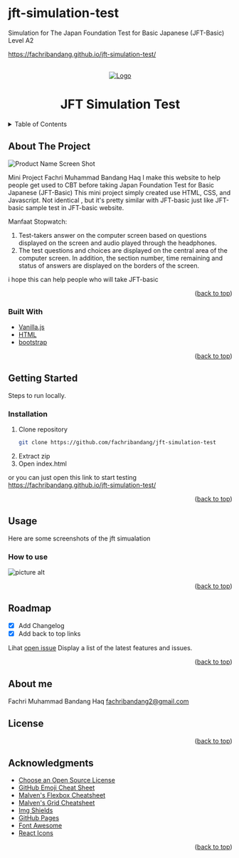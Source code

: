 # jft-simulation-test
Simulation for The Japan Foundation Test for Basic Japanese (JFT-Basic)  Level A2

https://fachribandang.github.io/jft-simulation-test/
<div id="top"></div>

<br />
<div align="center">
  <a href="#">
    <img src="https://github.com/fachribandang/jft-simulation-test/blob/fe15b1a873d0cb9adcf5a51d497ee935e986a4ec/assets/images/header-img.JPG" alt="Logo">
  </a>

  <h1 align="center">JFT Simulation Test</h1>
</div>


<!-- TABLE OF CONTENTS -->
<details>
  <summary>Table of Contents</summary>
  <ol>
    <li>
      <a href="#about-the-project">About The Project</a>
      <ul>
        <li><a href="#built-with">Built With</a></li>
      </ul>
    </li>
    <li>
      <a href="#getting-started">Getting Started</a>
      <ul>
        <li><a href="#prerequisites">Prerequisites</a></li>
        <li><a href="#installation">Installation</a></li>
      </ul>
    </li>
    <li><a href="#stopwatch">Stopwatch</a></li>
    <li><a href="#usage">Usage</a></li>
    <li><a href="#roadmap">Roadmap</a></li>
    <li><a href="#contributing">Contributing</a></li>
    <li><a href="#license">License</a></li>
    <li><a href="#contact">Contact</a></li>
    <li><a href="#acknowledgments">Acknowledgments</a></li>
  </ol>
</details>

<!-- ABOUT THE PROJECT -->
## About The Project

![Product Name Screen Shot](# "Title")

Mini Project 
Fachri Muhammad Bandang Haq
I make this website to help people get used to CBT before taking Japan Foundation Test for Basic Japanese (JFT-Basic)
This mini project simply created use HTML, CSS, and Javascript.
Not identical , but it's pretty similar with JFT-basic just like JFT-basic sample test in JFT-basic website.

Manfaat Stopwatch:
1. Test-takers answer on the computer screen based on questions displayed on the screen and audio played through the headphones.
2. The test questions and choices are displayed on the central area of the computer screen. In addition, the section number, time remaining and status of answers are displayed on the borders of the screen.


i hope this can help people who will take JFT-basic
<p align="right">(<a href="#top">back to top</a>)</p>

### Built With

- [Vanilla.js](https://www.javascript.com/)
- [HTML](https://www.w3schools.com/html/)
- [bootstrap](https://getbootstrap.com/)


<p align="right">(<a href="#top">back to top</a>)</p>

<!-- GETTING STARTED -->
## Getting Started

Steps to run locally.

### Installation

1. Clone repository
   ```sh
   git clone https://github.com/fachribandang/jft-simulation-test
   ```
2. Extract zip
3. Open index.html

or you can just open this link to start testing
https://fachribandang.github.io/jft-simulation-test/

<p align="right">(<a href="#top">back to top</a>)</p>

## Usage

Here are some screenshots of the jft simualation 

### How to use ###
![picture alt](https://github.com/fachribandang/jft-simulation-test/blob/fe15b1a873d0cb9adcf5a51d497ee935e986a4ec/assets/images/howtouse.png "How to do")


<p align="right">(<a href="#top">back to top</a>)</p>

## Roadmap

- [x] Add Changelog
- [x] Add back to top links

Lihat [open issue](https://github.com/fachribandang/jft-simulation-test/issues) 
Display a list of the latest features and issues.

<p align="right">(<a href="#top">back to top</a>)</p>

## About me ##
Fachri Muhammad Bandang Haq 
fachribandang2@gmail.com

<!-- LICENSE -->
## License

<p align="right">(<a href="#top">back to top</a>)</p>

<!-- ACKNOWLEDGMENTS -->
## Acknowledgments
* [Choose an Open Source License](https://choosealicense.com)
* [GitHub Emoji Cheat Sheet](https://www.webpagefx.com/tools/emoji-cheat-sheet)
* [Malven's Flexbox Cheatsheet](https://flexbox.malven.co/)
* [Malven's Grid Cheatsheet](https://grid.malven.co/)
* [Img Shields](https://shields.io)
* [GitHub Pages](https://pages.github.com)
* [Font Awesome](https://fontawesome.com)
* [React Icons](https://react-icons.github.io/react-icons/search)

<p align="right">(<a href="#top">back to top</a>)</p>



